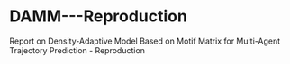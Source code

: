 # DAMM---Reproduction
Report on Density-Adaptive Model Based on Motif Matrix for Multi-Agent Trajectory Prediction - Reproduction
